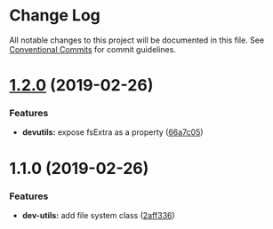 # Change Log

All notable changes to this project will be documented in this file.
See [Conventional Commits](https://conventionalcommits.org) for commit guidelines.

# [1.2.0](https://github.com/adonisjs/adonis-framework/tree/master/packages/dev-utils/compare/@adonisjs/dev-utils@1.1.0...@adonisjs/dev-utils@1.2.0) (2019-02-26)


### Features

* **devutils:** expose fsExtra as a property ([66a7c05](https://github.com/adonisjs/adonis-framework/tree/master/packages/dev-utils/commit/66a7c05))





# 1.1.0 (2019-02-26)


### Features

* **dev-utils:** add file system class ([2aff336](https://github.com/adonisjs/adonis-framework/tree/master/packages/dev-utils/commit/2aff336))
